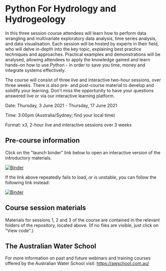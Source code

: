 # Python For Hydrology and Hydrogeology

In this three session course attendees will learn how to perform data wrangling and multivariate exploratory data analysis, time series analysis, and data visualisation. Each session will be hosted by experts in their field, who will delve in-depth into the key topic, explaining best practice techniques and approaches. Practical examples and demonstrations will be analysed, allowing attendees to apply the knowledge gained and learn hands-on how to use Python - in order to save you time, money and integrate systems effectively.

The course will consist of three live and interactive two-hour sessions, over three weeks. There is also pre- and post-course material to develop and solidify your learning. Don't miss the opportunity to have your questions answered live or via our interactive learning platform.

Date: Thursday, 3 June 2021 - Thursday, 17 June 2021

Time: 3:00pm (Australia/Sydney; find your local time)

Format: x3, 2-hour live and interactive sessions over 3 weeks

## Pre-course information

Click on the "launch binder" link below to open an interactive version of the introductory materials.

[![Binder](https://notebooks.gesis.org/binder/badge_logo.svg)](https://notebooks.gesis.org/binder/v2/gh/AustralianWaterSchool/PythonForHydrologyAndHydrogeology/main?filepath=waterra_python_intro.ipynb)

If the link above repeatedly fails to load, or is unstable, you can follow the following link instead:

[![Binder](https://mybinder.org/badge_logo.svg)](https://mybinder.org/v2/gh/AustralianWaterSchool/PythonForHydrologists/main?filepath=waterra_python_intro.ipynb)

## Course session materials

Materials for sessions 1, 2 and 3 of the course are contained in the relevant folders of the repository, located above. (If no files are visible, just click on "View code".)

## The Australian Water School

For more information on past and future webinars and training courses offered by the Australian Water School visit: https://awschool.com.au/
